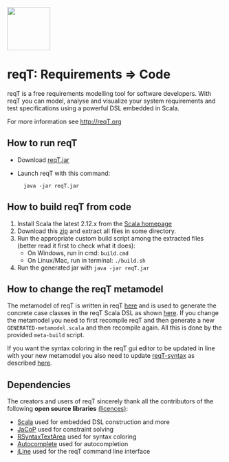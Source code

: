 <img src="http://reqt.org/reqT.jpg" width="100"> 

reqT: Requirements => Code
==========================
reqT is a free requirements modelling tool for software developers. With reqT you can model, analyse and visualize your system requirements and test specifications using a powerful DSL embedded in Scala.

For more information see http://reqT.org 

How to run reqT
---------------
* Download [reqT.jar](http://reqT.org/reqT.jar) 

* Launch reqT with this command: 
    
        java -jar reqT.jar

 
How to build reqT from code
---------------------------

1. Install Scala the latest 2.12.x from the [Scala homepage](http://scala-lang.org/download/)
2. Download this [zip](https://github.com/reqT/reqT/archive/3.1.x.zip) and extract all files in some directory.
3. Run the appropriate custom build script among the extracted files (better read it first to check what it does):
    * On Windows, run in cmd: `build.cmd`
    * On Linux/Mac, run in terminal:  `./build.sh`
4. Run the generated jar with `java -jar reqT.jar`

How to change the reqT metamodel
--------------------------------

The metamodel of reqT is written in reqT [here](https://github.com/reqT/reqT/blob/3.0.x/src/reqT/meta.scala) and is used to generate the concrete case classes in the reqT Scala DSL as shown [here](https://github.com/reqT/reqT/blob/3.0.x/src/reqT/GENERATED-metamodel.scala). If you change the metamodel you need to first recompile reqT and then generate a new `GENERATED-metamodel.scala` and then recompile again. All this is done by the provided `meta-build` script. 

If you want the syntax coloring in the reqT gui editor to be updated in line with your new metamodel you also need to update [reqT-syntax](https://github.com/reqT/reqT-syntax) as described [here](https://github.com/reqT/reqT-syntax/blob/master/README.md).   

Dependencies 
-------------

The creators and users of reqT sincerely thank all the contributors of the following **open source libraries** [(licences)](https://github.com/reqT/reqT/tree/3.0.x/licences):
* [Scala](http://www.scala-lang.org/) used for embedded DSL construction and more
* [JaCoP](http://sourceforge.net/projects/jacop-solver/) used for constraint solving
* [RSyntaxTextArea](http://fifesoft.com/rsyntaxtextarea/) used for syntax coloring
* [Autocomplete](http://fifesoft.com/autocomplete/) used for autocompletion
* [jLine](https://github.com/jline/jline2) used for the reqT command line interface

